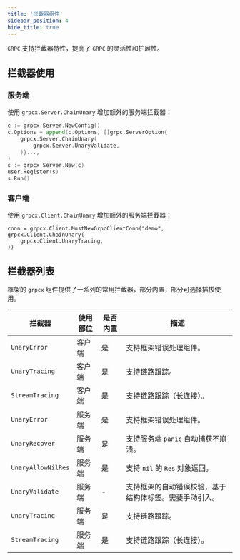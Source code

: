 ```yaml
---
title: '拦截器组件'
sidebar_position: 4
hide_title: true
---
```


`GRPC` 支持拦截器特性，提高了 `GRPC` 的灵活性和扩展性。

## 拦截器使用

### 服务端

使用 `grpcx.Server.ChainUnary` 增加额外的服务端拦截器：

```go
c := grpcx.Server.NewConfig()
c.Options = append(c.Options, []grpc.ServerOption{
	grpcx.Server.ChainUnary(
		grpcx.Server.UnaryValidate,
	)}...,
)
s := grpcx.Server.New(c)
user.Register(s)
s.Run()
```

### 客户端

使用 `grpcx.Client.ChainUnary` 增加额外的服务端拦截器：

```
conn = grpcx.Client.MustNewGrpcClientConn("demo", grpcx.Client.ChainUnary(
    grpcx.Client.UnaryTracing,
))
```

## 拦截器列表

框架的 `grpcx` 组件提供了一系列的常用拦截器，部分内置，部分可选择插拔使用。

| 拦截器 | 使用部位 | 是否内置 | 描述 |
| --- | --- | --- | --- |
| `UnaryError` | 客户端 | 是 | 支持框架错误处理组件。 |
| `UnaryTracing` | 客户端 | 是 | 支持链路跟踪。 |
| `StreamTracing` | 客户端 | 是 | 支持链路跟踪（长连接）。 |
| `UnaryError` | 服务端 | 是 | 支持框架错误处理组件。 |
| `UnaryRecover` | 服务端 | 是 | 支持服务端 `panic` 自动捕获不崩溃。 |
| `UnaryAllowNilRes` | 服务端 | 是 | 支持 `nil` 的 `Res` 对象返回。 |
| `UnaryValidate` | 服务端 | - | 支持框架的自动错误校验，基于结构体标签。需要手动引入。 |
| `UnaryTracing` | 服务端 | 是 | 支持链路跟踪。 |
| `StreamTracing` | 服务端 | 是 | 支持链路跟踪（长连接）。 |